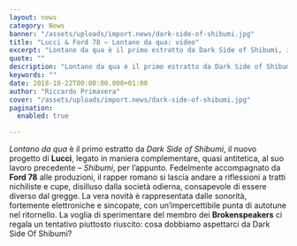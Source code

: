 ```yaml
---
layout: news
category: News
banner: "/assets/uploads/import.news/dark-side-of-shibumi.jpg"
title: "Lucci & Ford 78 – Lontano da qua: video"
excerpt: "Lontano da qua è il primo estratto da Dark Side of Shibumi, il nuovo progetto di Lucci, legato in maniera complementare, quasi antitetica, al suo lavoro precedente – Shibumi, per l’appunto. Fedelmente accompagnato da Ford 78 alle produzioni, il rapper romano si lascia andare a riflessioni a tratti nichiliste e cupe, disilluso dalla società odierna, [&hellip"
quote: ""
description: "Lontano da qua è il primo estratto da Dark Side of Shibumi, il nuovo progetto di Lucci, legato in maniera complementare, quasi antitetica, al suo lavoro precedente – Shibumi, per l’appunto. Fedelmente accompagnato da Ford 78 alle produzioni, il rapper romano si lascia andare a riflessioni a tratti nichiliste e cupe, disilluso dalla società odierna, [&hellip"
keywords: ""
date: 2018-10-22T00:00:00.000+01:00
author: "Riccardo Primavera"
cover: "/assets/uploads/import.news/dark-side-of-shibumi.jpg"
pagination:
  enabled: true

---
```


_Lontano da qua_ è il primo estratto da _Dark Side of Shibumi_, il nuovo progetto di **Lucci**, legato in maniera complementare, quasi antitetica, al suo lavoro precedente – _Shibumi_, per l’appunto. Fedelmente accompagnato da **Ford 78** alle produzioni, il rapper romano si lascia andare a riflessioni a tratti nichiliste e cupe, disilluso dalla società odierna, consapevole di essere diverso dal gregge. La vera novità è rappresentata dalle sonorità, fortemente elettroniche e sincopate, con un’impercettibile punta di autotune nel ritornello. La voglia di sperimentare del membro dei **Brokenspeakers** ci regala un tentativo piuttosto riuscito: cosa dobbiamo aspettarci da Dark Side Of Shibumi?
